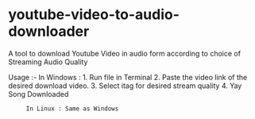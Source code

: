 # youtube-video-to-audio-downloader
A tool to download Youtube Video in audio form according to choice of Streaming Audio Quality


Usage :- In Windows : 1. Run file in Terminal
                      2. Paste the video link of the desired download video.
                      3. Select itag for desired stream quality
                      4. Yay Song Downloaded


         In Linux : Same as Windows
